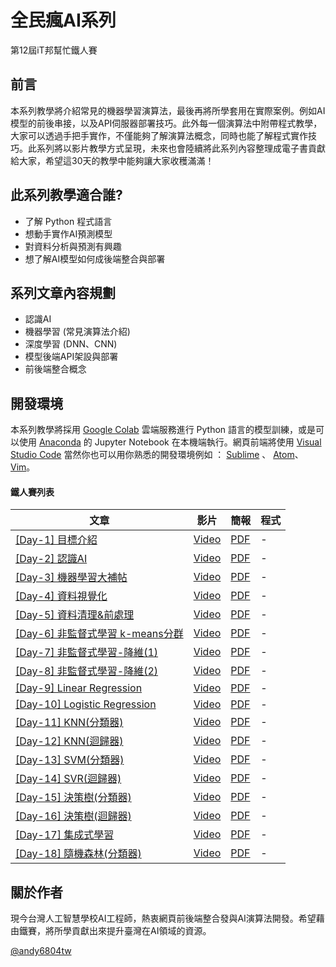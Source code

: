 

# 全民瘋AI系列
第12屆iT邦幫忙鐵人賽
## 前言
本系列教學將介紹常見的機器學習演算法，最後再將所學套用在實際案例。例如AI模型的前後串接，以及API伺服器部署技巧。此外每一個演算法中附帶程式教學，大家可以透過手把手實作，不僅能夠了解演算法概念，同時也能了解程式實作技巧。此系列將以影片教學方式呈現，未來也會陸續將此系列內容整理成電子書貢獻給大家，希望這30天的教學中能夠讓大家收穫滿滿！

## 此系列教學適合誰?
- 了解 Python 程式語言
- 想動手實作AI預測模型
- 對資料分析與預測有興趣
- 想了解AI模型如何成後端整合與部署

## 系列文章內容規劃
- 認識AI
- 機器學習 (常見演算法介紹)
- 深度學習 (DNN、CNN)
- 模型後端API架設與部署
- 前後端整合概念

## 開發環境
本系列教學將採用 [Google Colab](https://colab.research.google.com/notebooks/) 雲端服務進行 Python 語言的模型訓練，或是可以使用 [Anaconda](https://www.anaconda.com/products/individual) 的 Jupyter Notebook 在本機端執行。網頁前端將使用 [Visual Studio Code](https://code.visualstudio.com/) 當然你也可以用你熟悉的開發環境例如 ： [Sublime](https://www.sublimetext.com/) 、 [Atom](https://atom.io/)、[Vim](http://www.vim.org/)。


#### 鐵人賽列表

| 文章 | 影片 | 簡報 | 程式 |
| ------------- | ------------- | ------------- | ------------- |
| [[Day-1] 目標介紹]()  | [Video]()  | [PDF](./1.目標介紹/1.目標介紹.pdf)  | -  |
| [[Day-2] 認識AI]()  | [Video]()  | [PDF](./2.認識AI/2.認識AI.pdf)  | -  |
| [[Day-3] 機器學習大補帖]()  | [Video]()  | [PDF](./3.機器學習大補帖/3.機器學習大補帖.pdf)  | -  |
| [[Day-4] 資料視覺化]()  | [Video]()  | [PDF](./4.資料視覺化/4.資料視覺化.pdf)  | -  |
| [[Day-5] 資料清理&前處理]()  | [Video]()  | [PDF](./5.資料清理&前處理/5.資料清理&前處理.pdf)  | -  |
| [[Day-6] 非監督式學習 k-means分群]()  | [Video]()  | [PDF](./6.非監督式學習k-means分群/6.非監督式學習k-means分群.pdf)  | -  |
| [[Day-7] 非監督式學習-降維(1)]()  | [Video]()  | [PDF](./7.非監督式學習-降維(1)/7.非監督式學習-降維(1).pdf)  | -  |
| [[Day-8] 非監督式學習-降維(2)]()  | [Video]()  | [PDF](./8.非監督式學習-降維(2)/8.非監督式學習-降維(2).pdf)  | -  |
| [[Day-9] Linear Regression]()  | [Video]()  | [PDF](./9.Linear-Regression/9.Linear-Regression.pdf)  | -  |
| [[Day-10] Logistic Regression]()  | [Video]()  | [PDF](./10.Logistic-Regression/10.Logistic-Regression.pdf)  | -  |
| [[Day-11] KNN(分類器)]()  | [Video]()  | [PDF](./11.KNN(分類器)/11.KNN(分類器).pdf)  | -  |
| [[Day-12] KNN(迴歸器)]()  | [Video]()  | [PDF](./12.KNN(迴歸器)/12.KNN(迴歸器).pdf)  | -  |
| [[Day-13] SVM(分類器)]()  | [Video]()  | [PDF](./13.SVM(分類器)/13.SVM(分類器).pdf)  | -  |
| [[Day-14] SVR(迴歸器)]()  | [Video]()  | [PDF](./14.SVR(迴歸器)/14.SVR(迴歸器).pdf)  | -  |
| [[Day-15] 決策樹(分類器)]()  | [Video]()  | [PDF](./15.決策樹(分類器)/15.決策樹(分類器).pdf)  | -  |
| [[Day-16] 決策樹(迴歸器)]()  | [Video]()  | [PDF](./16.決策樹(迴歸器)/16.決策樹(迴歸器).pdf)  | -  |
| [[Day-17] 集成式學習]()  | [Video]()  | [PDF](./17.集成式學習/17.集成式學習.pdf)  | -  |
| [[Day-18] 隨機森林(分類器)]()  | [Video]()  | [PDF](./18.隨機森林(分類器)/18.隨機森林(分類器).pdf)  | -  |


## 關於作者
現今台灣人工智慧學校AI工程師，熱衷網頁前後端整合發與AI演算法開發。希望藉由鐵賽，將所學貢獻出來提升臺灣在AI領域的資源。

[@andy6804tw](https://github.com/andy6804tw)